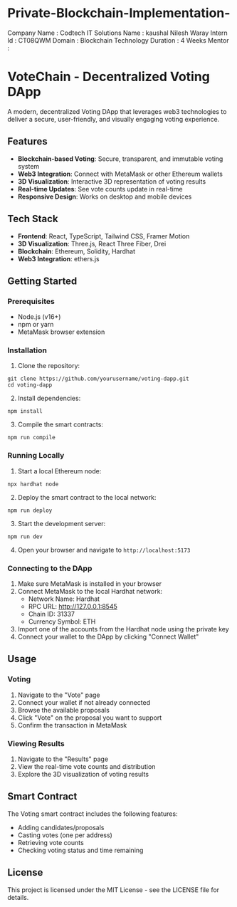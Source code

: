 # Private-Blockchain-Implementation-
Company Name : Codtech IT Solutions
Name : kaushal Nilesh Waray 
Intern Id : CT08QWM
Domain : Blockchain Technology
Duration : 4 Weeks 
Mentor :



# VoteChain - Decentralized Voting DApp

A modern, decentralized Voting DApp that leverages web3 technologies to deliver a secure, user-friendly, and visually engaging voting experience.

## Features

- **Blockchain-based Voting**: Secure, transparent, and immutable voting system
- **Web3 Integration**: Connect with MetaMask or other Ethereum wallets
- **3D Visualization**: Interactive 3D representation of voting results
- **Real-time Updates**: See vote counts update in real-time
- **Responsive Design**: Works on desktop and mobile devices

## Tech Stack

- **Frontend**: React, TypeScript, Tailwind CSS, Framer Motion
- **3D Visualization**: Three.js, React Three Fiber, Drei
- **Blockchain**: Ethereum, Solidity, Hardhat
- **Web3 Integration**: ethers.js

## Getting Started

### Prerequisites

- Node.js (v16+)
- npm or yarn
- MetaMask browser extension

### Installation

1. Clone the repository:
```
git clone https://github.com/yourusername/voting-dapp.git
cd voting-dapp
```

2. Install dependencies:
```
npm install
```

3. Compile the smart contracts:
```
npm run compile
```

### Running Locally

1. Start a local Ethereum node:
```
npx hardhat node
```

2. Deploy the smart contract to the local network:
```
npm run deploy
```

3. Start the development server:
```
npm run dev
```

4. Open your browser and navigate to `http://localhost:5173`

### Connecting to the DApp

1. Make sure MetaMask is installed in your browser
2. Connect MetaMask to the local Hardhat network:
   - Network Name: Hardhat
   - RPC URL: http://127.0.0.1:8545
   - Chain ID: 31337
   - Currency Symbol: ETH
3. Import one of the accounts from the Hardhat node using the private key
4. Connect your wallet to the DApp by clicking "Connect Wallet"

## Usage

### Voting

1. Navigate to the "Vote" page
2. Connect your wallet if not already connected
3. Browse the available proposals
4. Click "Vote" on the proposal you want to support
5. Confirm the transaction in MetaMask

### Viewing Results

1. Navigate to the "Results" page
2. View the real-time vote counts and distribution
3. Explore the 3D visualization of voting results

## Smart Contract

The Voting smart contract includes the following features:



- Adding candidates/proposals
- Casting votes (one per address)
- Retrieving vote counts
- Checking voting status and time remaining

## License

This project is licensed under the MIT License - see the LICENSE file for details.
